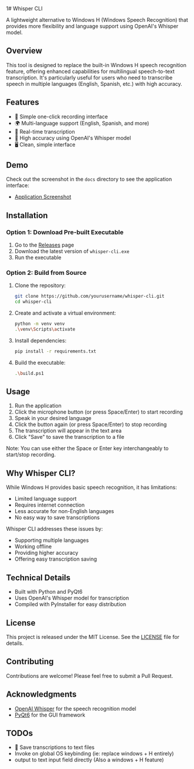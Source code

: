1# Whisper CLI

A lightweight alternative to Windows H (Windows Speech Recognition) that provides more flexibility and language support using OpenAI's Whisper model.

## Overview

This tool is designed to replace the built-in Windows H speech recognition feature, offering enhanced capabilities for multilingual speech-to-text transcription. It's particularly useful for users who need to transcribe speech in multiple languages (English, Spanish, etc.) with high accuracy.

## Features

- 🎤 Simple one-click recording interface
- 🌍 Multi-language support (English, Spanish, and more)
- 📝 Real-time transcription
- 🎯 High accuracy using OpenAI's Whisper model
- 🖥️ Clean, simple interface

## Demo

Check out the screenshot in the `docs` directory to see the application interface:
- [Application Screenshot](docs/screenshot_of_the_app.png)

## Installation

### Option 1: Download Pre-built Executable

1. Go to the [Releases](https://github.com/yourusername/whisper-cli/releases) page
2. Download the latest version of `whisper-cli.exe`
3. Run the executable

### Option 2: Build from Source

1. Clone the repository:
   ```bash
   git clone https://github.com/yourusername/whisper-cli.git
   cd whisper-cli
   ```

2. Create and activate a virtual environment:
   ```bash
   python -m venv venv
   .\venv\Scripts\activate
   ```

3. Install dependencies:
   ```bash
   pip install -r requirements.txt
   ```

4. Build the executable:
   ```bash
   .\build.ps1
   ```

## Usage

1. Run the application
2. Click the microphone button (or press Space/Enter) to start recording
3. Speak in your desired language
4. Click the button again (or press Space/Enter) to stop recording
5. The transcription will appear in the text area
6. Click "Save" to save the transcription to a file

Note: You can use either the Space or Enter key interchangeably to start/stop recording.

## Why Whisper CLI?

While Windows H provides basic speech recognition, it has limitations:
- Limited language support
- Requires internet connection
- Less accurate for non-English languages
- No easy way to save transcriptions

Whisper CLI addresses these issues by:
- Supporting multiple languages
- Working offline
- Providing higher accuracy
- Offering easy transcription saving

## Technical Details

- Built with Python and PyQt6
- Uses OpenAI's Whisper model for transcription
- Compiled with PyInstaller for easy distribution

## License

This project is released under the MIT License. See the [LICENSE](LICENSE) file for details.

## Contributing

Contributions are welcome! Please feel free to submit a Pull Request.

## Acknowledgments

- [OpenAI Whisper](https://github.com/openai/whisper) for the speech recognition model
- [PyQt6](https://www.riverbankcomputing.com/software/pyqt/) for the GUI framework 

## TODOs
- 💾 Save transcriptions to text files
- Invoke on global OS keybinding (ie: replace windows + H entirely)
- output to text input field directly (Also a windows + H feature)